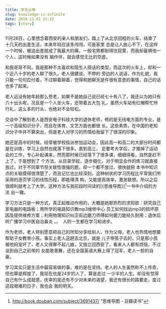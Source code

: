 ```yaml
---
title: 学无止境
slug: knowledge-is-infinite
date: 2010-12-01 15:32
tags: [story]
---
```


11月26日，心里想念着西安的亲人和朋友们，踏上了从北京回程的火车，结束了十几天的出差生活，本来年轻应该多闯闯，可是家里
总是让人放心不下，在这样一个时候，被迫出差就成了我最大的痛，一般宅男都耐得住寂寞，而我却最惧怕一个人，这时候如果没有
脑作伴，就会感觉无比的空虚。

和我哥哥不同，我是那种不太喜欢和陌生人搭话的类型，而这次的火车上，却和一个近八十岁的老人聊了很久。老人很健谈，不停的
旁边的人说话，作为礼貌，我只能一句句应付着，不过聊着聊着，觉得和她聊天是件很有意思的事情，自己的话也多了起来。

老人远没有她年龄那么苍老，如果不是她自己说已经七十有八了，我还以为她只有六十出头呢，况且是一个人坐火车，还带着五大包
礼，虽然火车站有红帽帮忙拎行礼，这么多的行头，也绝对不会轻松。

交谈中了解到老人是西安电子科技大学的退休老师，修的是无线电方面的专业，是一个高级知识分子，而且在体育、文艺方面也都很
长。这些素质，在中国的老知识分子中并不算突出，但是老人对学习的热情给我留下了很深的印象。

她还是高中的时候，经常被学校指派参加运动会，因此高一和高二的大部分时间都是在训练，学习上自然也就落下很多。直到高三，
定要考大学后，才推掉了运动会的工作，专心补起课来，然而那时候已经落下了很多课，细细得看，自然是赶不上了，于是想到了
个方法，从目录学起，逐步细化，对于明显会作的练习就直接放过，对于不同章节但关联性很强的题，却一个都不放过，很快就把
本书中知识点的关联摸得很清楚了，而且记忆也比较深刻。这种树状的学习历程比平常我们所采用的逐页学习的线性历程，即能理清
构，又能提高效率，激发联想。所以之后很顺利就考上了大学。这种方法与我前段时间读的[《思维导图》][^1]一书中介绍的方法
出一辙。

学习方法只是一种方式，真正起推动作用的，大概是她那热烈的求知欲：研究自己家电器的电路板；用所学的电路知识教mp3维修中心
员工如何找出mp3的损坏原因及提供维修方案；利用物理知识纠正街边磨刀师傅如何磨刀能经久耐用；退休后听广播学习中医自治鼻炎
。。  人的一生都在学习和进步。

作为老师，老人特别愿意把自己的所知分享给别人，作为父母，老人也热情地想要帮助子女教育小孩。事实上老人这趟去北京，就是
儿子带孩子去的，只是那小孩被他妈宠坏了，老人又得罪不起儿媳，又独立回西安了，看来人人都有烦恼，不过谈到自己之前带的
女能歌善舞，还在全国英语大赛上得了冠军，老人一脸的自豪。

学习其实只是生活中最容易做的事，难的是在坚持。老人的人生虽然称不上传奇，但也算是辉煌了，我现在也是24岁的人了，算是走过
一少半的人生。却没有觉得自己有什么成就感，庆幸的是还有不少对未来的渴望，我还有很长的路要走，度过这段艰难的日子，我也会
我的明天。

[^1]: http://book.douban.com/subject/3691437/ "思维导图 - 豆瓣读书"

